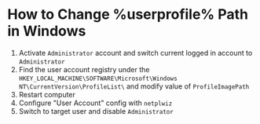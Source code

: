 # How to Change %userprofile% Path in Windows

1. Activate `Administrator` account and switch current logged in account to `Administrator`
2. Find the user account registry under the `HKEY_LOCAL_MACHINE\SOFTWARE\Microsoft\Windows NT\CurrentVersion\ProfileList\` and modify value of `ProfileImagePath`
3. Restart computer
4. Configure "User Account" config with `netplwiz`
5. Switch to target user and disable `Administrator`
